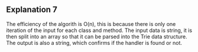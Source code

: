 ## Explanation 7
The efficiency of the algorith is O(n), this is because there is only one iteration of the input for each class and method. The input data is string, it is then split into an array so that it can be parsed into the Trie data structure. The output is also a string, which confirms if the handler is found or not.